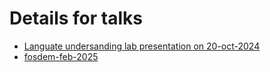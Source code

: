 # Details for talks

* [Languate undersanding lab presentation on 20-oct-2024](languate-undersanding-lab-20-oct-2024)
* [fosdem-feb-2025](fosdem-feb-2025)
